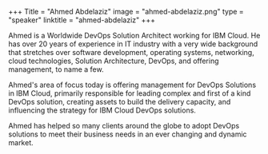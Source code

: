 +++ 
Title = "Ahmed  Abdelaziz" 
image = "ahmed-abdelaziz.png" 
type = "speaker" 
linktitle = "ahmed-abdelaziz" 
+++

Ahmed is a Worldwide DevOps Solution Architect working for IBM Cloud. He has over 20 years of experience in IT industry with a very wide background that stretches over software development, operating systems, networking, cloud technologies, Solution Architecture, DevOps, and offering management, to name a few. 

Ahmed's area of focus today is offering management for DevOps Solutions in IBM Cloud, primarily responsible for leading complex and first of a kind DevOps solution, creating assets to build the delivery capacity, and influencing the strategy for IBM Cloud DevOps solutions. 

Ahmed has helped so many clients around the globe to adopt DevOps solutions to meet their business needs in an ever changing and dynamic market.
